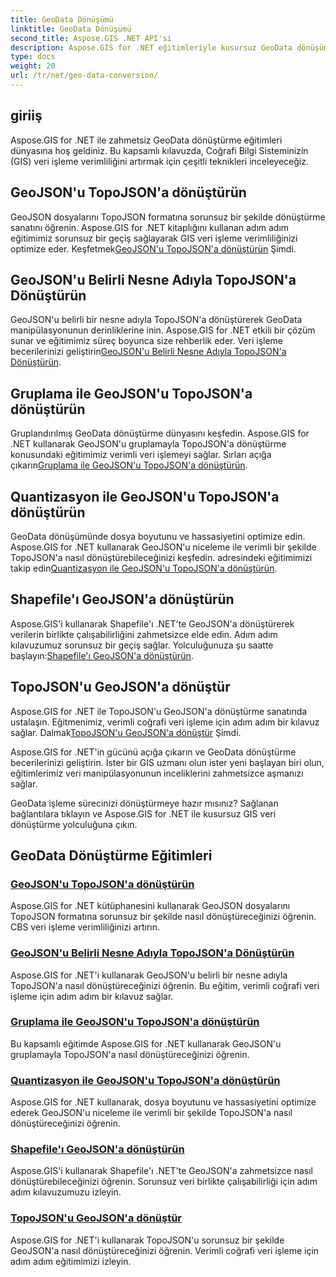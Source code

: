 ```yaml
---
title: GeoData Dönüşümü
linktitle: GeoData Dönüşümü
second_title: Aspose.GIS .NET API'si
description: Aspose.GIS for .NET eğitimleriyle kusursuz GeoData dönüşümünü keşfedin. GeoJSON'u TopoJSON'a, Shapefile'ı GeoJSON'a ve daha fazlasını dönüştürmeyi öğrenin.
type: docs
weight: 20
url: /tr/net/geo-data-conversion/
---
```

## giriiş

Aspose.GIS for .NET ile zahmetsiz GeoData dönüştürme eğitimleri dünyasına hoş geldiniz. Bu kapsamlı kılavuzda, Coğrafi Bilgi Sisteminizin (GIS) veri işleme verimliliğini artırmak için çeşitli teknikleri inceleyeceğiz.

## GeoJSON'u TopoJSON'a dönüştürün
 GeoJSON dosyalarını TopoJSON formatına sorunsuz bir şekilde dönüştürme sanatını öğrenin. Aspose.GIS for .NET kitaplığını kullanan adım adım eğitimimiz sorunsuz bir geçiş sağlayarak GIS veri işleme verimliliğinizi optimize eder. Keşfetmek[GeoJSON'u TopoJSON'a dönüştürün](./convert-geojson-to-topojson/) Şimdi.

## GeoJSON'u Belirli Nesne Adıyla TopoJSON'a Dönüştürün
 GeoJSON'u belirli bir nesne adıyla TopoJSON'a dönüştürerek GeoData manipülasyonunun derinliklerine inin. Aspose.GIS for .NET etkili bir çözüm sunar ve eğitimimiz süreç boyunca size rehberlik eder. Veri işleme becerilerinizi geliştirin[GeoJSON'u Belirli Nesne Adıyla TopoJSON'a Dönüştürün](./convert-geojson-to-topojson-with-specific-object-name/).

## Gruplama ile GeoJSON'u TopoJSON'a dönüştürün
Gruplandırılmış GeoData dönüştürme dünyasını keşfedin. Aspose.GIS for .NET kullanarak GeoJSON'u gruplamayla TopoJSON'a dönüştürme konusundaki eğitimimiz verimli veri işlemeyi sağlar. Sırları açığa çıkarın[Gruplama ile GeoJSON'u TopoJSON'a dönüştürün](./convert-geojson-to-topojson-with-grouping/).

## Quantizasyon ile GeoJSON'u TopoJSON'a dönüştürün
 GeoData dönüşümünde dosya boyutunu ve hassasiyetini optimize edin. Aspose.GIS for .NET kullanarak GeoJSON'u niceleme ile verimli bir şekilde TopoJSON'a nasıl dönüştürebileceğinizi keşfedin. adresindeki eğitimimizi takip edin[Quantizasyon ile GeoJSON'u TopoJSON'a dönüştürün](./convert-geojson-to-topojson-with-quantization/).

## Shapefile'ı GeoJSON'a dönüştürün
 Aspose.GIS'i kullanarak Shapefile'ı .NET'te GeoJSON'a dönüştürerek verilerin birlikte çalışabilirliğini zahmetsizce elde edin. Adım adım kılavuzumuz sorunsuz bir geçiş sağlar. Yolculuğunuza şu saatte başlayın:[Shapefile'ı GeoJSON'a dönüştürün](./convert-shapefile-to-geojson/).

## TopoJSON'u GeoJSON'a dönüştür
 Aspose.GIS for .NET ile TopoJSON'u GeoJSON'a dönüştürme sanatında ustalaşın. Eğitmenimiz, verimli coğrafi veri işleme için adım adım bir kılavuz sağlar. Dalmak[TopoJSON'u GeoJSON'a dönüştür](./convert-topojson-to-geojson/) Şimdi.

Aspose.GIS for .NET'in gücünü açığa çıkarın ve GeoData dönüştürme becerilerinizi geliştirin. İster bir GIS uzmanı olun ister yeni başlayan biri olun, eğitimlerimiz veri manipülasyonunun inceliklerini zahmetsizce aşmanızı sağlar.

GeoData işleme sürecinizi dönüştürmeye hazır mısınız? Sağlanan bağlantılara tıklayın ve Aspose.GIS for .NET ile kusursuz GIS veri dönüştürme yolculuğuna çıkın.
## GeoData Dönüştürme Eğitimleri
### [GeoJSON'u TopoJSON'a dönüştürün](./convert-geojson-to-topojson/)
Aspose.GIS for .NET kütüphanesini kullanarak GeoJSON dosyalarını TopoJSON formatına sorunsuz bir şekilde nasıl dönüştüreceğinizi öğrenin. CBS veri işleme verimliliğinizi artırın.
### [GeoJSON'u Belirli Nesne Adıyla TopoJSON'a Dönüştürün](./convert-geojson-to-topojson-with-specific-object-name/)
Aspose.GIS for .NET'i kullanarak GeoJSON'u belirli bir nesne adıyla TopoJSON'a nasıl dönüştüreceğinizi öğrenin. Bu eğitim, verimli coğrafi veri işleme için adım adım bir kılavuz sağlar.
### [Gruplama ile GeoJSON'u TopoJSON'a dönüştürün](./convert-geojson-to-topojson-with-grouping/)
Bu kapsamlı eğitimde Aspose.GIS for .NET kullanarak GeoJSON'u gruplamayla TopoJSON'a nasıl dönüştüreceğinizi öğrenin.
### [Quantizasyon ile GeoJSON'u TopoJSON'a dönüştürün](./convert-geojson-to-topojson-with-quantization/)
Aspose.GIS for .NET kullanarak, dosya boyutunu ve hassasiyetini optimize ederek GeoJSON'u niceleme ile verimli bir şekilde TopoJSON'a nasıl dönüştüreceğinizi öğrenin.
### [Shapefile'ı GeoJSON'a dönüştürün](./convert-shapefile-to-geojson/)
Aspose.GIS'i kullanarak Shapefile'ı .NET'te GeoJSON'a zahmetsizce nasıl dönüştürebileceğinizi öğrenin. Sorunsuz veri birlikte çalışabilirliği için adım adım kılavuzumuzu izleyin.
### [TopoJSON'u GeoJSON'a dönüştür](./convert-topojson-to-geojson/)
Aspose.GIS for .NET'i kullanarak TopoJSON'u sorunsuz bir şekilde GeoJSON'a nasıl dönüştüreceğinizi öğrenin. Verimli coğrafi veri işleme için adım adım eğitimimizi izleyin.